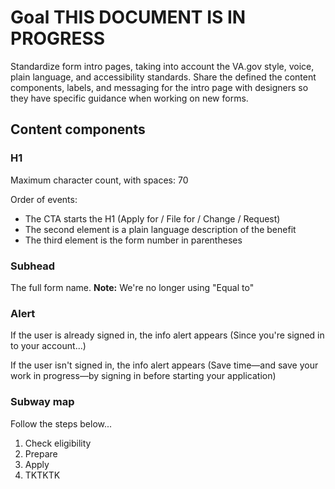 # Goal THIS DOCUMENT IS IN PROGRESS
Standardize form intro pages, taking into account the VA.gov style, voice, plain language, and accessibility standards. Share the defined the content components, labels, and messaging for the intro page with designers so they have specific guidance when working on new forms. 

## Content components

### H1
Maximum character count, with spaces: 70

Order of events: 
- The CTA starts the H1 (Apply for / File for / Change / Request)
- The second element is a plain language description of the benefit
- The third element is the form number in parentheses

### Subhead
The full form name.
**Note:** We're no longer using "Equal to"

### Alert
If the user is already signed in, the info alert appears (Since you're signed in to your account...)

If the user isn't signed in, the info alert appears (Save time—and save your work in progress—by signing in before starting your application)

### Subway map 
Follow the steps below...

1. Check eligibility
2. Prepare
3. Apply
4. TKTKTK
